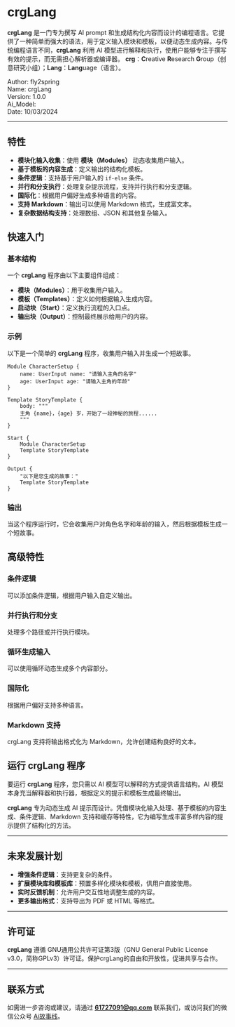 # crgLang

**crgLang** 是一门专为撰写 AI prompt 和生成结构化内容而设计的编程语言。它提供了一种简单而强大的语法，用于定义输入模块和模板，以便动态生成内容。与传统编程语言不同，**crgLang** 利用 AI 模型进行解释和执行，使用户能够专注于撰写有效的提示，而无需担心解析器或编译器。
**crg**：**C**reative **R**esearch **G**roup（创意研究小组）；**Lang**：**Lang**uage（语言）。

Author: fly2spring  
Name: crgLang  
Version: 1.0.0  
Ai_Model:  
Date: 10/03/2024  

---

## 特性

- **模块化输入收集**：使用 **模块（Modules）** 动态收集用户输入。
- **基于模板的内容生成**：定义输出的结构化模板。
- **条件逻辑**：支持基于用户输入的 `if-else` 条件。
- **并行和分支执行**：处理复杂提示流程，支持并行执行和分支逻辑。
- **国际化**：根据用户偏好生成多种语言的内容。
- **支持 Markdown**：输出可以使用 Markdown 格式，生成富文本。
- **复杂数据结构支持**：处理数组、JSON 和其他复杂输入。

## 快速入门

### 基本结构

一个 **crgLang** 程序由以下主要组件组成：

- **模块（Modules）**：用于收集用户输入。
- **模板（Templates）**：定义如何根据输入生成内容。
- **启动块（Start）**：定义执行流程的入口点。
- **输出块（Output）**：控制最终展示给用户的内容。

### 示例

以下是一个简单的 **crgLang** 程序，收集用户输入并生成一个短故事。

```crgLang
Module CharacterSetup {
    name: UserInput name: "请输入主角的名字"
    age: UserInput age: "请输入主角的年龄"
}

Template StoryTemplate {
    body: """
    主角 {name}，{age} 岁，开始了一段神秘的旅程......
    """
}

Start {
    Module CharacterSetup
    Template StoryTemplate
}

Output {
    "以下是您生成的故事："
    Template StoryTemplate
}
```

### 输出

当这个程序运行时，它会收集用户对角色名字和年龄的输入，然后根据模板生成一个短故事。

## 高级特性

### 条件逻辑

可以添加条件逻辑，根据用户输入自定义输出。

### 并行执行和分支

处理多个路径或并行执行模块。

### 循环生成输入

可以使用循环动态生成多个内容部分。

### 国际化

根据用户偏好支持多种语言。

### Markdown 支持

crgLang 支持将输出格式化为 Markdown，允许创建结构良好的文本。

## 运行 crgLang 程序

要运行 **crgLang** 程序，您只需以 AI 模型可以解释的方式提供语言结构。AI 模型本身充当解释器和执行器，根据定义的提示和模板生成最终输出。

**crgLang** 专为动态生成 AI 提示而设计。凭借模块化输入处理、基于模板的内容生成、条件逻辑、Markdown 支持和缓存等特性，它为编写生成丰富多样内容的提示提供了结构化的方法。

---

## 未来发展计划

- **增强条件逻辑**：支持更复杂的条件。
- **扩展模块库和模板库**：预置多样化模块和模板，供用户直接使用。
- **实时反馈机制**：允许用户交互性地调整生成的内容。
- **更多输出格式**：支持导出为 PDF 或 HTML 等格式。

---

## 许可证

**crgLang** 遵循 GNU通用公共许可证第3版（GNU General Public License v3.0，简称GPLv3）许可证。保护crgLang的自由和开放性，促进共享与合作。

---

## 联系方式

如需进一步咨询或建议，请通过 **61727091@qq.com** 联系我们，或访问我们的微信公众号 [Ai故事线](https://mp.weixin.qq.com/s/BoCCyXZrrbeKScsKvNxZsg)。
